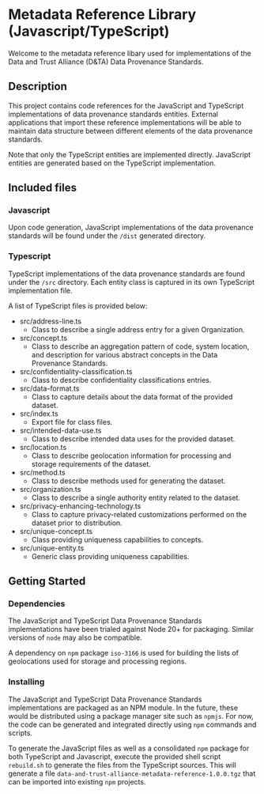 # Metadata Reference Library (Javascript/TypeScript)

Welcome to the metadata reference libary used for implementations of the Data and Trust Alliance (D&TA) Data Provenance Standards.

## Description

This project contains code references for the JavaScript and TypeScript implementations of data provenance standards entities.  External applications that import these reference implementations will be able to maintain data structure between different elements of the data provenance standards.

Note that only the TypeScript entities are implemented directly.  JavaScript entities are generated based on the TypeScript implementation.

## Included files

### Javascript

Upon code generation, JavaScript implementations of the data provenance standards will be found under the `/dist` generated directory.

### Typescript

TypeScript implementations of the data provenance standards are found under the `/src` directory.  Each entity class is captured in its own TypeScript implementation file.

A list of TypeScript files is provided below:
- src/address-line.ts
    - Class to describe a single address entry for a given Organization.
- src/concept.ts
    - Class to describe an aggregation pattern of code, system location, and description for various abstract concepts in the Data Provenance Standards.
- src/confidentiality-classification.ts
    - Class to describe confidentiality classifications entries.
- src/data-format.ts
    - Class to capture details about the data format of the provided dataset.
- src/index.ts
    - Export file for class files.
- src/intended-data-use.ts
    - Class to describe intended data uses for the provided dataset.
- src/location.ts
    - Class to describe geolocation information for processing and storage requirements of the dataset.
- src/method.ts
    - Class to describe methods used for generating the dataset.
- src/organization.ts
    - Class to describe a single authority entity related to the dataset.
- src/privacy-enhancing-technology.ts
    - Class to capture privacy-related customizations performed on the dataset prior to distribution.
- src/unique-concept.ts
    - Class providing uniqueness capabilities to concepts.
- src/unique-entity.ts
    - Generic class providing uniqueness capabilities.

## Getting Started

### Dependencies

The JavaScript and TypeScript Data Provenance Standards implementations have been trialed against Node 20+ for packaging.  Similar versions of `node` may also be compatible.

A dependency on `npm` package `iso-3166` is used for building the lists of geolocations used for storage and processing regions.

### Installing

The JavaScript and TypeScript Data Provenance Standards implementations are packaged as an NPM module.  In the future, these would be distributed using a package manager site such as `npmjs`.  For now, the code can be generated and integrated directly using `npm` commands and scripts.

To generate the JavaScript files as well as a consolidated `npm` package for both TypeScript and Javascript, execute the provided shell script `rebuild.sh` to generate the files from the TypeScript sources.  This will generate a file `data-and-trust-alliance-metadata-reference-1.0.0.tgz` that can be imported into existing `npm` projects.
